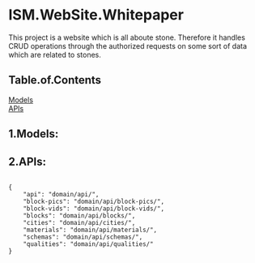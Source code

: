 # ISM.WebSite.Whitepaper

This project is a website which is all aboute stone.
Therefore it handles CRUD operations through the authorized requests on some sort of data which are related to stones.

## Table.of.Contents

<a href='#1models'> Models </a> <br>
<a href='#2apis'> APIs </a>
<a href=''></a>
<a href=''></a>
<a href=''></a>

## 1.Models:

## 2.APIs:

<code>
{
    "api": "domain/api/",
    "block-pics": "domain/api/block-pics/",
    "block-vids": "domain/api/block-vids/",
    "blocks": "domain/api/blocks/",
    "cities": "domain/api/cities/",
    "materials": "domain/api/materials/",
    "schemas": "domain/api/schemas/",
    "qualities": "domain/api/qualities/"
}
</code>
